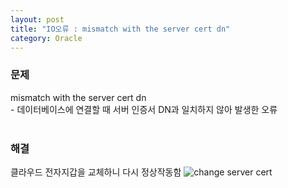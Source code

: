 ```yaml
---
layout: post
title: "IO오류 : mismatch with the server cert dn"
category: Oracle
---
```


### 문제   
mismatch with the server cert dn   
\- 데이터베이스에 연결할 때 서버 인증서 DN과 일치하지 않아 발생한 오류   
&nbsp;

### 해결   
클라우드 전자지갑을 교체하니 다시 정상작동함
![change server cert](https://user-images.githubusercontent.com/83875844/226831275-b5b5a67b-7634-4a33-832d-13763b7e7afd.png)
